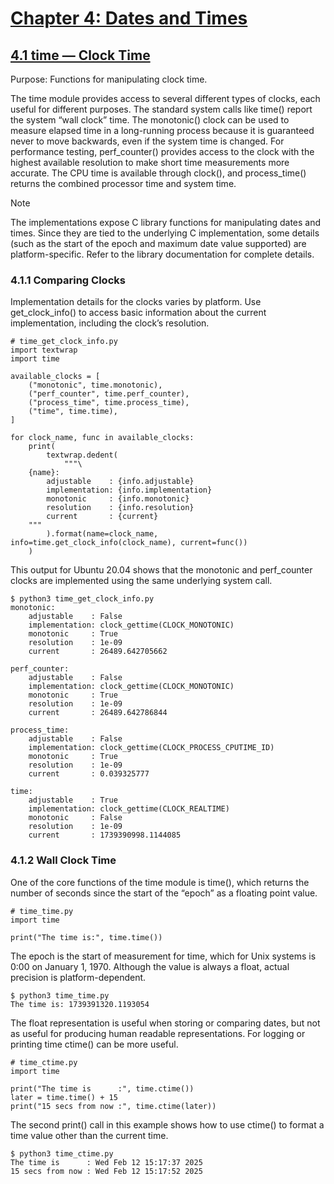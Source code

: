 # [Chapter 4: Dates and Times](https://pymotw.com/3/dates.html)

## [4.1 time — Clock Time](https://pymotw.com/3/time/index.html)

Purpose:	Functions for manipulating clock time.

The time module provides access to several different types of clocks, each useful for different purposes. The standard system calls like time() report the system “wall clock” time. The monotonic() clock can be used to measure elapsed time in a long-running process because it is guaranteed never to move backwards, even if the system time is changed. For performance testing, perf_counter() provides access to the clock with the highest available resolution to make short time measurements more accurate. The CPU time is available through clock(), and process_time() returns the combined processor time and system time.

Note

The implementations expose C library functions for manipulating dates and times. Since they are tied to the underlying C implementation, some details (such as the start of the epoch and maximum date value supported) are platform-specific. Refer to the library documentation for complete details.

### 4.1.1 Comparing Clocks

Implementation details for the clocks varies by platform. Use get_clock_info() to access basic information about the current implementation, including the clock’s resolution.

```
# time_get_clock_info.py
import textwrap
import time

available_clocks = [
    ("monotonic", time.monotonic),
    ("perf_counter", time.perf_counter),
    ("process_time", time.process_time),
    ("time", time.time),
]

for clock_name, func in available_clocks:
    print(
        textwrap.dedent(
            """\
    {name}:
        adjustable    : {info.adjustable}
        implementation: {info.implementation}
        monotonic     : {info.monotonic}
        resolution    : {info.resolution}
        current       : {current}
    """
        ).format(name=clock_name, info=time.get_clock_info(clock_name), current=func())
    )
```

This output for Ubuntu 20.04 shows that the monotonic and perf_counter clocks are implemented using the same underlying system call.

```
$ python3 time_get_clock_info.py
monotonic:
    adjustable    : False
    implementation: clock_gettime(CLOCK_MONOTONIC)
    monotonic     : True
    resolution    : 1e-09
    current       : 26489.642705662

perf_counter:
    adjustable    : False
    implementation: clock_gettime(CLOCK_MONOTONIC)
    monotonic     : True
    resolution    : 1e-09
    current       : 26489.642786844

process_time:
    adjustable    : False
    implementation: clock_gettime(CLOCK_PROCESS_CPUTIME_ID)
    monotonic     : True
    resolution    : 1e-09
    current       : 0.039325777

time:
    adjustable    : True
    implementation: clock_gettime(CLOCK_REALTIME)
    monotonic     : False
    resolution    : 1e-09
    current       : 1739390998.1144085
```

### 4.1.2 Wall Clock Time

One of the core functions of the time module is time(), which returns the number of seconds since the start of the “epoch” as a floating point value.

```
# time_time.py
import time

print("The time is:", time.time())
```

The epoch is the start of measurement for time, which for Unix systems is 0:00 on January 1, 1970. Although the value is always a float, actual precision is platform-dependent.

```
$ python3 time_time.py
The time is: 1739391320.1193054
```

The float representation is useful when storing or comparing dates, but not as useful for producing human readable representations. For logging or printing time ctime() can be more useful.

```
# time_ctime.py
import time

print("The time is      :", time.ctime())
later = time.time() + 15
print("15 secs from now :", time.ctime(later))
```

The second print() call in this example shows how to use ctime() to format a time value other than the current time.

```
$ python3 time_ctime.py
The time is      : Wed Feb 12 15:17:37 2025
15 secs from now : Wed Feb 12 15:17:52 2025
```


